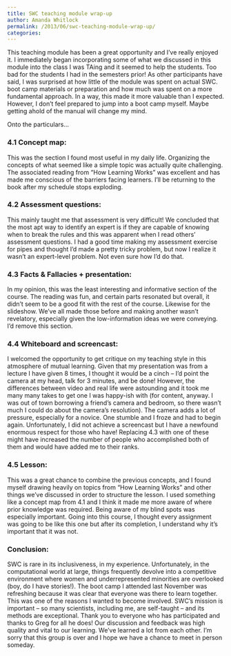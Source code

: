 ```yaml
---
title: SWC teaching module wrap-up
author: Amanda Whitlock
permalink: /2013/06/swc-teaching-module-wrap-up/
categories:
---
```

This teaching module has been a great opportunity and I&#8217;ve really enjoyed it. I immediately began incorporating some of what we discussed in this module into the class I was TAing and it seemed to help the students. Too bad for the students I had in the semesters prior! As other participants have said, I was surprised at how little of the module was spent on actual SWC. boot camp materials or preparation and how much was spent on a more fundamental approach. In a way, this made it more valuable than I expected. However, I don’t feel prepared to jump into a boot camp myself. Maybe getting ahold of the manual will change my mind.

Onto the particulars&#8230;

### 4.1 Concept map:

This was the section I found most useful in my daily life. Organizing the concepts of what seemed like a simple topic was actually quite challenging. The associated reading from &#8220;How Learning Works&#8221; was excellent and has made me conscious of the barriers facing learners. I&#8217;ll be returning to the book after my schedule stops exploding.

### 4.2 Assessment questions:

This mainly taught me that assessment is very difficult! We concluded that the most apt way to identify an expert is if they are capable of knowing when to break the rules and this was apparent when I read others&#8217; assessment questions. I had a good time making my assessment exercise for pipes and thought I&#8217;d made a pretty tricky problem, but now I realize it wasn&#8217;t an expert-level problem. Not even sure how I&#8217;d do that.

### 4.3 Facts & Fallacies + presentation:

In my opinion, this was the least interesting and informative section of the course. The reading was fun, and certain parts resonated but overall, it didn&#8217;t seem to be a good fit with the rest of the course. Likewise for the slideshow. We&#8217;ve all made those before and making another wasn&#8217;t revelatory, especially given the low-information ideas we were conveying. I&#8217;d remove this section.

### 4.4 Whiteboard and screencast:

I welcomed the opportunity to get critique on my teaching style in this atmosphere of mutual learning. Given that my presentation was from a lecture I have given 8 times, I thought it would be a cinch &#8211; I&#8217;d point the camera at my head, talk for 3 minutes, and be done! However, the differences between video and real life were astounding and it took me many many takes to get one I was happy-ish with (for content, anyway. I was out of town borrowing a friend&#8217;s camera and bedroom, so there wasn&#8217;t much I could do about the camera&#8217;s resolution). The camera adds a lot of pressure, especially for a novice. One stumble and I froze and had to begin again. Unfortunately, I did not achieve a screencast but I have a newfound enormous respect for those who have! Replacing 4.3 with one of these might have increased the number of people who accomplished both of them and would have added me to their ranks.

### 4.5 Lesson:

This was a great chance to combine the previous concepts, and I found myself drawing heavily on topics from &#8220;How Learning Works&#8221; and other things we&#8217;ve discussed in order to structure the lesson. I used something like a concept map from 4.1 and I think it made me more aware of where prior knowledge was required. Being aware of my blind spots was especially important. Going into this course, I thought every assignment was going to be like this one but after its completion, I understand why it’s important that it was not.

### Conclusion:

SWC is rare in its inclusiveness, in my experience. Unfortunately, in the computational world at large, things frequently devolve into a competitive environment where women and underrepresented minorities are overlooked (boy, do I have stories!). The boot camp I attended last November was refreshing because it was clear that everyone was there to learn together. This was one of the reasons I wanted to become involved. SWC’s mission is important &#8211; so many scientists, including me, are self-taught &#8211; and its methods are exceptional. Thank you to everyone who has participated and thanks to Greg for all he does! Our discussion and feedback was high quality and vital to our learning. We&#8217;ve learned a lot from each other. I&#8217;m sorry that this group is over and I hope we have a chance to meet in person someday.
